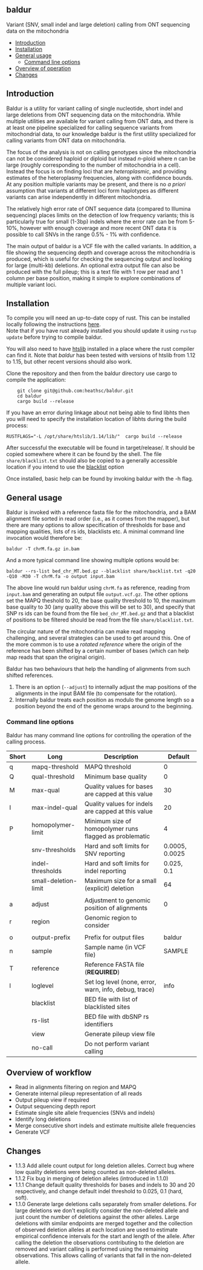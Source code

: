 ## baldur
Variant (SNV, small indel and large deletion) calling from ONT sequencing data on the mitochondria 

 - [Introduction](#intro)
 - [Installation](#install)
 - [General usage](#usage)
   - [Command line options](#cli)
 - [Overview of operation](#overview)
 - [Changes](#changes)

## <a name="intro"></a>Introduction

Baldur is a utility for variant calling of single nucleotide, short indel and large deletions from ONT sequencing data on the mitochondria. 
While multiple utilities are available for variant calling from ONT data, and there is at least one pipeline specialized for calling sequence
variants from mitochondrial data, to our knowledge baldur is the first utility specialized for calling variants from ONT data on mitochondria. 

The focus of the analysis is not on calling genotypes since the mitochondria can not be considered haploid or diploid but instead *n*-ploid where *n* can be large (roughly corresponding to the 
number of mitochondria in a cell).  Instead the focus is on finding loci that are
*heteroplasmic*, and providing estimates of the heteroplasmy frequencies, along with 
confidence bounds. At any position multiple variants may be present, and there is no *a priori* assumption 
that variants at different loci form haplotypes as different variants can arise independently in different mitochondria.

The relatively high error rate of ONT sequence data (compared to Illumina sequencing) places limits on the 
detection of low frequency variants; this is particularly true for small (1-3bp) indels where the error rate can 
be from 5-10%, however with enough coverage and more recent ONT data it is possible to call SNVs in the 
range 0.5% - 1% with confidence. 

The main output of baldur is a VCF file with the called variants.  In addition, a file showing the sequencing depth and coverage across the mitochondria is produced, which is useful for
checking the sequencing output and looking for large (multi-kb) deletions.  An optional extra output file can
also be produced with the full pileup; this is a text file with 1 row per read and 1 column per base position, making
it simple to explore combinations of multiple variant loci.

## <a name="install"></a>Installation

To compile you will need an up-to-date copy of rust.  This can be
installed locally following the instructions [here](https://www.rust-lang.org/learn/get-started).  
Note that if you have rust already installed you should update it
using ``rustup update`` before trying to compile baldur.

You will also need to have [htslib](https://github.com/samtools/htslib) installed in a place 
where the rust compiler can find it.  Note that *baldur* has been tested with versions of htslib from 1.12 to 1.15, but other recent versions should also work.

Clone the repository and then from the baldur directory
use cargo to compile the application:
```
    git clone git@github.com:heathsc/baldur.git
    cd baldur
    cargo build --release
```
If you have an error during linkage about not being able to find libhts then you will need to specify the installation location of libhts
during the build process:

    RUSTFLAGS="-L /opt/share/htslib/1.14/lib/"  cargo build --release

After successful the executable will be found in target/release/.  It
should be copied somewhere where it can be found by the shell.  The file `share/blacklist.txt` should also be copied
to a generally accessible location if you intend to use the [blacklist](#blacklist) option

Once installed, basic help can be found by invoking baldur with
the -h flag.

## <a name="usage"></a>General usage

Baldur is invoked with a reference fasta file for the mitochondria,
and a BAM alignment file sorted in read order
(i.e., as it comes from the mapper), but there are many options to
allow specification of thresholds for base and mapping qualities,
lists of rs ids, blacklists etc. A minimal command line invocation would therefore be:
```
baldur -T chrM.fa.gz in.bam
```
And a more typical command line showing multiple options would be:
```
baldur --rs-list bed_chr_MT.bed.gz --blacklist share/backlist.txt -q20 -Q10 -M30 -T chrM.fa -o output input.bam
```

The above line would run baldur using `chrM.fa` as reference, reading from `input.bam` and 
generating an output file `output.vcf.gz`.  The other options set the MAPQ theshold to 20, 
the base quality threshold to 10, the maximum base quality to 30 (any quality above this will
be set to 30), and specify that SNP rs ids can be found from the file `bed_chr_MT.bed.gz` and that a blacklist
of positions to be filtered should be read from the file `share/blacklist.txt`.

The circular nature of the mitochondria can make read mapping challenging, and several strategies can be used
to get around this.  One of the more common is to use a *rotated reference* where the origin of the reference
has been shifted by a certain number of bases (which can help map reads that span the original origin).  

Baldur has two behaviours that help the handling of alignments from such shifted references.
1. There is an option (`--adjust`) to internally adjust the map positions of the alignments in the input BAM file (to compensate for the rotation).
2. Internally baldur treats each position as modulo the genome length so a position beyond the end of the genome wraps around to the beginning.

### <a name="cli"></a>Command line options

Baldur has many command line options for controlling the operation of the calling process.

| Short                    | Long                 | Description                                                 | Default        |
|--------------------------|----------------------|-------------------------------------------------------------|----------------|
| q                        | mapq-threshold       | MAPQ threshold                                              | 0              |
| Q                        | qual-threshold       | Minimum base quality                                        | 0              |
| M                        | max-qual             | Quality values for bases are capped at this value           | 30             |
| I                        | max-indel-qual       | Quality values for indels are capped at this value          | 20             |
| P                        | homopolymer-limit    | Minimum size of homopolymer runs flagged as problematic     | 4              |
|                          | snv-thresholds       | Hard and soft limits for SNV reporting                      | 0.0005, 0.0025 |
|                          | indel-thresholds     | Hard and soft limits for indel reporting                    | 0.025, 0.1     |
|                          | small-deletion-limit | Maximum size for a small (explicit) deletion                | 64             |
|||||
| a                        | adjust               | Adjustment to genomic position of alignments                | 0              |
| r                        | region               | Genomic region to consider                                  |                |
|||||
| o                        | output-prefix        | Prefix for output files                                     | baldur         |
| n                        | sample               | Sample name (in VCF file)                                   | SAMPLE         |
| T                        | reference            | Reference FASTA file (**REQUIRED**)                         |                |
| l                        | loglevel             | Set log level (none, error, warn, info, debug, trace)       | info           |
| <a name="blacklist"></a> | blacklist            | BED file with list of blacklisted sites                     |                |
|                          | rs-list              | BED file with dbSNP rs identifiers                          |                |
|                          | view          | Generate pileup view file|                |
|                          | no-call              | Do not perform variant calling                              |                |

## <a name="overview"></a>Overview of workflow

- Read in alignments filtering on region and MAPQ
- Generate internal pileup representation of all reads
- Output pileup view if required
- Output sequencing depth report
- Estimate single site allele frequencies (SNVs and indels)
- Identify long deletions
- Merge consecutive short indels and estimate multisite allele frequencies
- Generate VCF

## <a name="changes"></a>Changes

- 1.1.3 Add allele count output for long deletion alleles.  Correct bug where low quality deletions were being counted as non-deleted alleles.
- 1.1.2 Fix bug in merging of deletion alleles (introduced in 1.1.0)
- 1.1.1 Change default quality thresholds for bases and indels to 30 and 20 respectively, and change default indel threshold to 0.025, 0.1 (hard, soft).
- 1.1.0 Generate large deletions calls separately from smaller deletions.  For large deletions we don't explicitly consider the non-deleted allele
and just count the number of deletions against the other alleles.  Large deletions with similar endpoints are merged together and the collection of observed
deletion alleles at each location are used to estimate empirical confidence intervals for the start and length of the allele. After calling the deletion the observations
contributing to the deletion are removed and variant calling is performed using the remaining observations.  This allows calling of variants that fall 
in the non-deleted allele.

